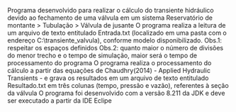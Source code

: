 Programa desenvolvido para realizar o cálculo do transiente hidráulico devido ao fechamento de uma válvula em um sistema Reservatório de montante > Tubulação > Válvula de jusante
O programa realiza a leitura de um arquivo de texto entitulado Entrada.txt (localizado em uma pasta com o endereço C:\transiente_valvula), conforme modelo disponibilizado. 
Obs.1: respeitar os espaços definidos
Obs.2: quanto maior o número de divisões do menor trecho e o tempo de simulação, maior será o tempo de processamento do programa
O programa realiza o processamento do cálculo a partir das equações de Chaudhry(2014) - Applied Hydraulic Transients - e grava os resultados em um arquivo de texto entitulado Resultado.txt em três colunas (tempo, pressão e vazão), referentes à seção da válvula
O programa foi desenvolvido com a versão 8.211 da JDK e deve ser executado a partir da IDE Eclipe